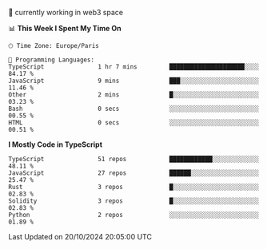 🔭 currently working in web3 space

<!--START_SECTION:waka-->
📊 **This Week I Spent My Time On** 

```text
🕑︎ Time Zone: Europe/Paris

💬 Programming Languages: 
TypeScript               1 hr 7 mins         █████████████████████░░░░   84.17 % 
JavaScript               9 mins              ███░░░░░░░░░░░░░░░░░░░░░░   11.46 % 
Other                    2 mins              █░░░░░░░░░░░░░░░░░░░░░░░░   03.23 % 
Bash                     0 secs              ░░░░░░░░░░░░░░░░░░░░░░░░░   00.55 % 
HTML                     0 secs              ░░░░░░░░░░░░░░░░░░░░░░░░░   00.51 % 
```

**I Mostly Code in TypeScript** 

```text
TypeScript               51 repos            ████████████░░░░░░░░░░░░░   48.11 % 
JavaScript               27 repos            ██████░░░░░░░░░░░░░░░░░░░   25.47 % 
Rust                     3 repos             █░░░░░░░░░░░░░░░░░░░░░░░░   02.83 % 
Solidity                 3 repos             █░░░░░░░░░░░░░░░░░░░░░░░░   02.83 % 
Python                   2 repos             ░░░░░░░░░░░░░░░░░░░░░░░░░   01.89 % 
```




 Last Updated on 20/10/2024 20:05:00 UTC
<!--END_SECTION:waka-->
